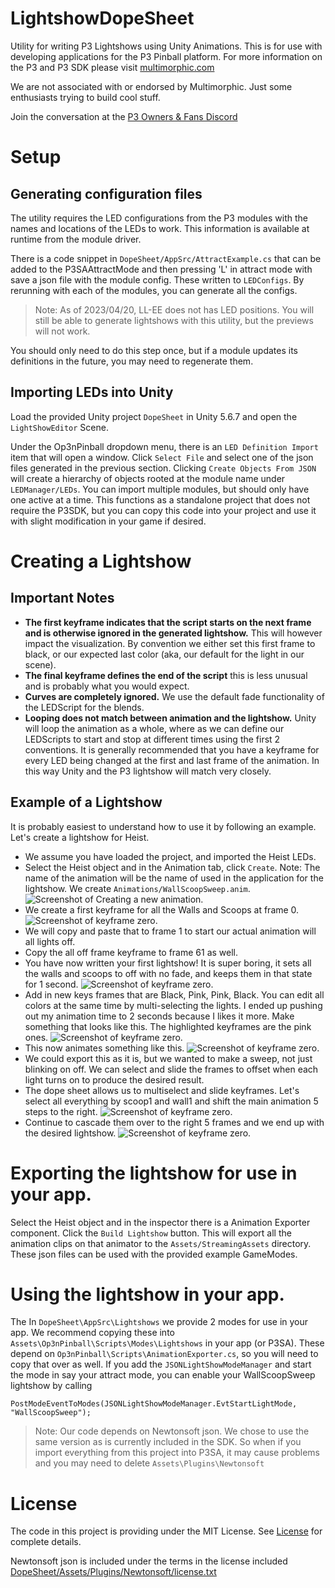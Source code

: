 # LightshowDopeSheet
Utility for writing P3 Lightshows using Unity Animations. This is for use with developing applications for the P3 Pinball platform. For more information on the P3 and P3 SDK please visit [multimorphic.com](https://www.multimorphic.com)

We are not associated with or endorsed by Multimorphic. Just some enthusiasts trying to build cool stuff.

Join the conversation at the [P3 Owners & Fans Discord](https://discord.gg/GuKGcaDkjd)

# Setup

## Generating configuration files

The utility requires the LED configurations from the P3 modules with the names and locations of the LEDs to work. This information is available at runtime from the module driver.

There is a code snippet in ``DopeSheet/AppSrc/AttractExample.cs`` that can be added to the P3SAAttractMode and then pressing 'L' in attract mode with save a json file with the module config. These written to ``LEDConfigs``. By rerunning with each of the modules, you can generate all the configs.

> Note: As of 2023/04/20, LL-EE does not has LED positions. You will still be able to generate lightshows with this utility, but the previews will not work.

You should only need to do this step once, but if a module updates its definitions in the future, you may need to regenerate them.

## Importing LEDs into Unity

Load the provided Unity project ``DopeSheet`` in Unity 5.6.7 and open the ``LightShowEditor`` Scene.

Under the Op3nPinball dropdown menu, there is an ``LED Definition Import`` item that will open a window. Click ``Select File`` and select one of the json files generated in the previous section. Clicking ``Create Objects From JSON`` will create a hierarchy of objects rooted at the module name under ``LEDManager/LEDs``. You can import multiple modules, but should only have one active at a time. This functions as a standalone project that does not require the P3SDK, but you can copy this code into your project and use it with slight modification in your game if desired.

# Creating a Lightshow

## Important Notes

 * **The first keyframe indicates that the script starts on the next frame and is otherwise ignored in the generated lightshow.** This will however impact the visualization. By convention we either set this first frame to black, or our expected last color (aka, our default for the light in our scene).
 * **The final keyframe defines the end of the script** this is less unusual and is probably what you would expect.
 * **Curves are completely ignored.** We use the default fade functionality of the LEDScript for the blends.
 * **Looping does not match between animation and the lightshow.** Unity will loop the animation as a whole, where as we can define our LEDScripts to start and stop at different times using the first 2 conventions. It is generally recommended that you have a keyframe for every LED being changed at the first and last frame of the animation. In this way Unity and the P3 lightshow will match very closely.

## Example of a Lightshow

It is probably easiest to understand how to use it by following an example. Let's create a lightshow for Heist.

 * We assume you have loaded the project, and imported the Heist LEDs.
 * Select the Heist object and in the Animation tab, click ``Create``. Note: The name of the animation will be the name of used in the application for the lightshow. We create ``Animations/WallScoopSweep.anim``.
 ![Screenshot of Creating a new animation.](/assets/images/Create.png)
 * We create a first keyframe for all the Walls and Scoops at frame 0.
 ![Screenshot of keyframe zero.](/assets/images/FirstFrame.png)
 * We will copy and paste that to frame 1 to start our actual animation will all lights off.
 * Copy the all off frame keyframe to frame 61 as well.
 * You have now written your first lightshow! It is super boring, it sets all the walls and scoops to off with no fade, and keeps them in that state for 1 second.
 ![Screenshot of keyframe zero.](/assets/images/OffLightshow.png)
 * Add in new keys frames that are Black, Pink, Pink, Black. You can edit all colors at the same time by multi-selecting the lights. I ended up pushing out my animation time to 2 seconds because I likes it more. Make something that looks like this. The highlighted keyframes are the pink ones.
 ![Screenshot of keyframe zero.](/assets/images/OnOff.png)
 * This now animates something like this.
 ![Screenshot of keyframe zero.](/assets/images/OnOff.gif)
 * We could export this as it is, but we wanted to make a sweep, not just blinking on off. We can select and slide the frames to offset when each light turns on to produce the desired result.
 * The dope sheet allows us to multiselect and slide keyframes. Let's select all everything by scoop1 and wall1 and shift the main animation 5 steps to the right.
 ![Screenshot of keyframe zero.](/assets/images/Slide.png)
 * Continue to cascade them over to the right 5 frames and we end up with the desired lightshow.
 ![Screenshot of keyframe zero.](/assets/images/Sweep.gif)

 # Exporting the lightshow for use in your app.

 Select the Heist object and in the inspector there is a Animation Exporter component. Click the ``Build Lightshow`` button. This will export all the animation clips on that animator to the ``Assets/StreamingAssets`` directory. These json files can be used with the provided example GameModes.

 # Using the lightshow in your app.

 The In ``DopeSheet\AppSrc\Lightshows`` we provide 2 modes for use in your app. We recommend copying these into ``Assets\Op3nPinball\Scripts\Modes\Lightshows`` in your app (or P3SA). These depend on ``Op3nPinball\Scripts\AnimationExporter.cs``, so you will need to copy that over as well. If you add the ``JSONLightShowModeManager`` and start the mode in say your attract mode, you can enable your WallScoopSweep lightshow by calling 

 ```
 PostModeEventToModes(JSONLightShowModeManager.EvtStartLightMode, "WallScoopSweep");
 ```

> Note: Our code depends on Newtonsoft json. We chose to use the same version as is currently included in the SDK. So when if you import everything from this project into P3SA, it may cause problems and you may need to delete ``Assets\Plugins\Newtonsoft``

# License

The code in this project is providing under the MIT License. See [License](LICENSE) for complete details.

Newtonsoft json is included under the terms in the license included [DopeSheet/Assets/Plugins/Newtonsoft/license.txt](/DopeSheet/Assets/Plugins/Newtonsoft/license.txt)